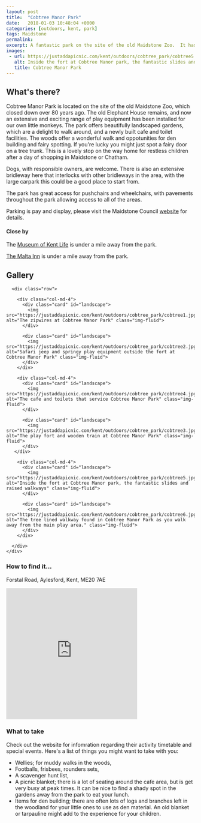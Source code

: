 ```yaml
---
layout: post
title:  "Cobtree Manor Park"
date:   2018-01-03 10:48:04 +0000
categories: [outdoors, kent, park]
tags: Maidstone
permalink: 
excerpt: A fantastic park on the site of the old Maidstone Zoo.  It has a great range of play equipment, a cafe with toilets and lovely walks through the gardens and woodland.
images:
 - url: https://justaddapicnic.com/kent/outdoors/cobtree_park/cobtree5.jpg
   alt: Inside the fort at Cobtree Manor park, the fantastic slides and raised walkways
   title: Cobtree Manor Park
---
```


## What's there?
Cobtree Manor Park is located on the site of the old Maidstone Zoo, which closed down over 80 years ago. The old Elephant House remains, and now an extensive and exciting range of play equipment has been installed for our own little monkeys. The park offers beautifully landscaped gardens, which are a delight to walk around, and a newly built cafe and toilet facilities. The woods offer a wonderful walk and oppotunities for den building and fairy spotting.  If you're lucky you might just spot a fairy door on a tree trunk. This is a lovely stop on the way home for restless children after a day of shopping in Maidstone or Chatham.

Dogs, with responsible owners, are welcome.  There is also an extensive bridleway here that interlocks with other bridleways in the area, with the large carpark this could be a good place to start from.

The park has great access for pushchairs and wheelchairs, with pavements throughout the park allowing access to all of the areas.

Parking is pay and display, please visit the Maidstone Council [website](http://www.maidstone.gov.uk/residents/parks-and-play-areas/cobtree) for details.

#### Close by

The [Museum of Kent Life](https://kentlife.org.uk/) is under a mile away from the park. 

[The Malta Inn](http://www.beefeater.co.uk/steak-restaurant/Kent/Malta-Inn-Maidstone.html) is under a mile away from the park.

## Gallery

<div class="container">

      <div class="row">

        <div class="col-md-4">
          <div class="card" id="landscape">
            <img src="https://justaddapicnic.com/kent/outdoors/cobtree_park/cobtree1.jpg" alt="The zipwires at Cobtree Manor Park" class="img-fluid">
          </div>

          <div class="card" id="landscape">
            <img src="https://justaddapicnic.com/kent/outdoors/cobtree_park/cobtree2.jpg" alt="Safari jeep and springy play equipment outside the fort at Cobtree Manor Park" class="img-fluid">
          </div>
        </div>

        <div class="col-md-4">
          <div class="card" id="landscape">
            <img src="https://justaddapicnic.com/kent/outdoors/cobtree_park/cobtree4.jpg" alt="The cafe and toilets that service Cobtree Manor Park" class="img-fluid">
          </div>

          <div class="card" id="landscape">
            <img src="https://justaddapicnic.com/kent/outdoors/cobtree_park/cobtree3.jpg" alt="The play fort and wooden train at Cobtree Manor Park" class="img-fluid">
          </div>
       </div>

        <div class="col-md-4">
          <div class="card" id="landscape">
            <img src="https://justaddapicnic.com/kent/outdoors/cobtree_park/cobtree5.jpg" alt="Inside the fort at Cobtree Manor park, the fantastic slides and raised walkways" class="img-fluid">
          </div>

          <div class="card" id="landscape">
            <img src="https://justaddapicnic.com/kent/outdoors/cobtree_park/cobtree6.jpg" alt="The tree lined walkway found in Cobtree Manor Park as you walk away from the main play area." class="img-fluid">
          </div>
        </div>
        
      </div>      
    </div>


### How to find it...
Forstal Road, Aylesford, Kent, ME20 7AE

<iframe src="https://www.google.com/maps/embed?pb=!1m18!1m12!1m3!1d2494.5774765864044!2d0.49785565163096046!3d51.30049917950151!2m3!1f0!2f0!3f0!3m2!1i1024!2i768!4f13.1!3m3!1m2!1s0x47df33aa4cfcb877%3A0x769819ae220a965f!2sCobtree!5e0!3m2!1sen!2suk!4v1511256786384" width="350" height="350" frameborder="0" style="border:0" allowfullscreen></iframe>

### What to take
Check out the website for infomration regarding their activity timetable and special events.
Here's a list of things you might want to take with you:
* Wellies; for muddy walks in the woods,
* Footballs, frisbees, rounders sets, 
* A scavenger hunt list, 
* A picnic blanket; there is a lot of seating around the cafe area, but is get very busy at peak times.  It can be nice to find a shady spot in the gardens away from the park to eat your lunch.
* Items for den building; there are often lots of logs and branches left in the woodland for your little ones to use as den material.  An old blanket or tarpauline might add to the experience for your children.

